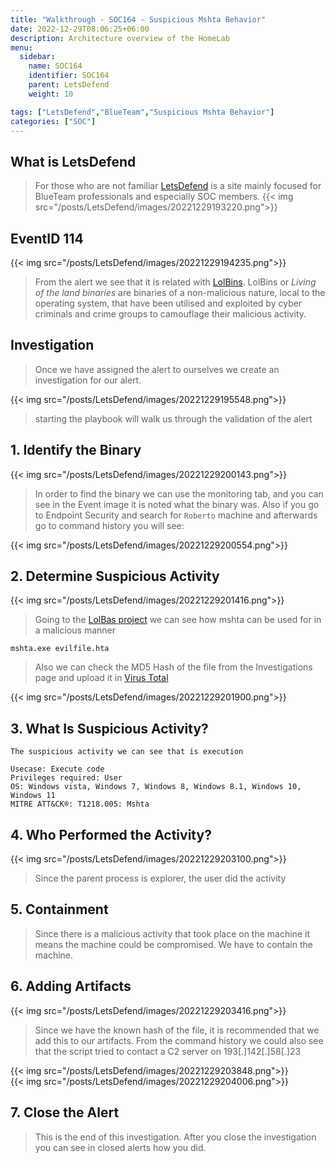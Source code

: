 ```yaml
---
title: "Walkthrough - SOC164 - Suspicious Mshta Behavior"
date: 2022-12-29T08:06:25+06:00
description: Architecture overview of the HomeLab
menu:
  sidebar:
    name: SOC164 
    identifier: SOC164
    parent: LetsDefend
    weight: 10

tags: ["LetsDefend","BlueTeam","Suspicious Mshta Behavior"]
categories: ["SOC"]
---
```



## What is LetsDefend


> For those who are not familiar [LetsDefend](https://app.letsdefend.io/) is a site mainly focused for BlueTeam professionals and especially SOC members. 
{{< img src="/posts/LetsDefend/images/20221229193220.png">}}  


## EventID 114


{{< img src="/posts/LetsDefend/images/20221229194235.png">}}  


> From the alert we see that it is related with [LolBins](https://lolbas-project.github.io/). LolBins or *Living of the land binaries* are binaries of a non-malicious nature, local to the operating system, that have been utilised and exploited by cyber criminals and crime groups to camouflage their malicious activity.


## Investigation

>Once we have assigned the alert to ourselves we create an investigation for our alert.

{{< img src="/posts/LetsDefend/images/20221229195548.png">}}  

>starting the playbook will walk us through the validation of the alert

## 1. Identify the Binary

{{< img src="/posts/LetsDefend/images/20221229200143.png">}}  

> In order to find the binary we can use the monitoring tab, and you can see in the Event image it is noted what the binary was. Also if you go to Endpoint Security and search for `Roberto` machine and afterwards go to command history you will see:

{{< img src="/posts/LetsDefend/images/20221229200554.png">}}  

## 2. Determine Suspicious Activity

{{< img src="/posts/LetsDefend/images/20221229201416.png">}}  

>Going to the [LolBas project](https://lolbas-project.github.io/lolbas/Binaries/Mshta/) we can see how mshta can be used for in a malicious manner
```
mshta.exe evilfile.hta
```

>Also we can check the MD5 Hash of the file from the Investigations page and upload it in [Virus Total](https://www.virustotal.com/gui/file/886095c7861a068d1ee603c71cb161f256941e802e743fe2161f30013947a2f1)

{{< img src="/posts/LetsDefend/images/20221229201900.png">}}  


## 3. What Is Suspicious Activity?

```
The suspicious activity we can see that is execution

Usecase: Execute code
Privileges required: User
OS: Windows vista, Windows 7, Windows 8, Windows 8.1, Windows 10, Windows 11
MITRE ATT&CK®: T1218.005: Mshta
```

## 4. Who Performed the Activity?

{{< img src="/posts/LetsDefend/images/20221229203100.png">}}  

>Since the parent process is explorer, the user did the activity

## 5. Containment

>Since there is a malicious activity that took place on the machine it means the machine could be compromised. We have to contain the machine.

## 6. Adding Artifacts 

{{< img src="/posts/LetsDefend/images/20221229203416.png">}}  


>Since we have the known hash of the file, it is recommended that we add this to our artifacts. 
From the command history we could also see that the script tried to contact a C2 server on 193[.]142[.]58[.]23


{{< img src="/posts/LetsDefend/images/20221229203848.png">}}  
{{< img src="/posts/LetsDefend/images/20221229204006.png">}}  


## 7. Close the Alert


>This is the end of this investigation. After you close the investigation you can see in closed alerts how you did.
